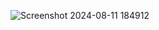 
![Screenshot 2024-08-11 184912](https://github.com/user-attachments/assets/4b161648-8020-400b-a95d-80c2e109effd)
